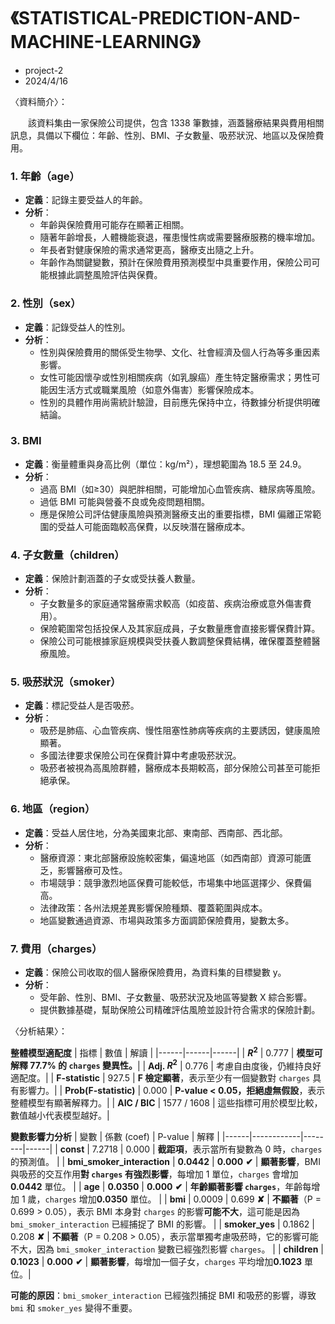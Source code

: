 # 《STATISTICAL-PREDICTION-AND-MACHINE-LEARNING》
- project-2
- 2024/4/16
  
〈資料簡介〉： 

　　該資料集由一家保險公司提供，包含 1338 筆數據，涵蓋醫療結果與費用相關訊息，具備以下欄位：年齡、性別、BMI、子女數量、吸菸狀況、地區以及保險費用。
  
### 1. 年齡（age）
- **定義**：記錄主要受益人的年齡。
- **分析**：
  - 年齡與保險費用可能存在顯著正相關。
  - 隨著年齡增長，人體機能衰退，罹患慢性病或需要醫療服務的機率增加。
  - 年長者對健康保險的需求通常更高，醫療支出隨之上升。
  - 年齡作為關鍵變數，預計在保險費用預測模型中具重要作用，保險公司可能根據此調整風險評估與保費。

### 2. 性別（sex）
- **定義**：記錄受益人的性別。
- **分析**：
  - 性別與保險費用的關係受生物學、文化、社會經濟及個人行為等多重因素影響。
  - 女性可能因懷孕或性別相關疾病（如乳腺癌）產生特定醫療需求；男性可能因生活方式或職業風險（如意外傷害）影響保險成本。
  - 性別的具體作用尚需統計驗證，目前應先保持中立，待數據分析提供明確結論。

### 3. BMI
- **定義**：衡量體重與身高比例（單位：kg/m²），理想範圍為 18.5 至 24.9。
- **分析**：
  - 過高 BMI（如≥30）與肥胖相關，可能增加心血管疾病、糖尿病等風險。
  - 過低 BMI 可能與營養不良或免疫問題相關。
  - 應是保險公司評估健康風險與預測醫療支出的重要指標，BMI 偏離正常範圍的受益人可能面臨較高保費，以反映潛在醫療成本。

### 4. 子女數量（children）
- **定義**：保險計劃涵蓋的子女或受扶養人數量。
- **分析**：
  - 子女數量多的家庭通常醫療需求較高（如疫苗、疾病治療或意外傷害費用）。
  - 保險範圍常包括投保人及其家庭成員，子女數量應會直接影響保費計算。
  - 保險公司可能根據家庭規模與受扶養人數調整保費結構，確保覆蓋整體醫療風險。

### 5. 吸菸狀況（smoker）
- **定義**：標記受益人是否吸菸。
- **分析**：
  - 吸菸是肺癌、心血管疾病、慢性阻塞性肺病等疾病的主要誘因，健康風險顯著。
  - 多國法律要求保險公司在保費計算中考慮吸菸狀況。
  - 吸菸者被視為高風險群體，醫療成本長期較高，部分保險公司甚至可能拒絕承保。

### 6. 地區（region）
- **定義**：受益人居住地，分為美國東北部、東南部、西南部、西北部。
- **分析**：
  - 醫療資源：東北部醫療設施較密集，偏遠地區（如西南部）資源可能匱乏，影響醫療可及性。
  - 市場競爭：競爭激烈地區保費可能較低，市場集中地區選擇少、保費偏高。
  - 法律政策：各州法規差異影響保險種類、覆蓋範圍與成本。
  - 地區變數通過資源、市場與政策多方面調節保險費用，變數太多。

### 7. 費用（charges）
- **定義**：保險公司收取的個人醫療保險費用，為資料集的目標變數 y。
- **分析**：
  - 受年齡、性別、BMI、子女數量、吸菸狀況及地區等變數 X 綜合影響。
  - 提供數據基礎，幫助保險公司精確評估風險並設計符合需求的保險計劃。


〈分析結果〉：  

**整體模型適配度**
| 指標 | 數值 | 解讀 |
|------|------|------|
| **$R^2$** | 0.777 | **模型可解釋 77.7% 的 `charges` 變異性。**|
| **Adj. $R^2$** | 0.776 | 考慮自由度後，仍維持良好適配度。|
| **F-statistic** | 927.5 | **F 檢定顯著**，表示至少有一個變數對 `charges` 具有影響力。|
| **Prob(F-statistic)** | 0.000 | **P-value < 0.05，拒絕虛無假設**，表示整體模型有顯著解釋力。|
| **AIC / BIC** | 1577 / 1608 | 這些指標可用於模型比較，數值越小代表模型越好。|


**變數影響力分析**
| 變數 | 係數 (coef) | P-value | 解釋 |
|------|------------|--------|------|
| **const** | 7.2718 | 0.000 | **截距項**，表示當所有變數為 0 時，`charges` 的預測值。 |
| **bmi_smoker_interaction** | **0.0442** | **0.000** **✔** | **顯著影響**，BMI 與吸菸的交互作用**對 `charges` 有強烈影響**，每增加 1 單位，`charges` 會增加 **0.0442** 單位。 |
| **age** | **0.0350** | **0.000** **✔** | **年齡顯著影響 `charges`**，年齡每增加 1 歲，`charges` 增加**0.0350** 單位。 |
| **bmi** | 0.0009 | 0.699 **✘** | **不顯著**（P = 0.699 > 0.05），表示 BMI 本身對 `charges` 的影響**可能不大**，這可能是因為 `bmi_smoker_interaction` 已經捕捉了 BMI 的影響。 |
| **smoker_yes** | 0.1862 | 0.208 **✘** | **不顯著**（P = 0.208 > 0.05），表示當單獨考慮吸菸時，它的影響可能不大，因為 `bmi_smoker_interaction` 變數已經強烈影響 `charges`。 |
| **children** | **0.1023** | **0.000** **✔** | **顯著影響**，每增加一個子女，`charges` 平均增加**0.1023** 單位。|

**可能的原因**：`bmi_smoker_interaction` 已經強烈捕捉 BMI 和吸菸的影響，導致 `bmi` 和 `smoker_yes` 變得不重要。
